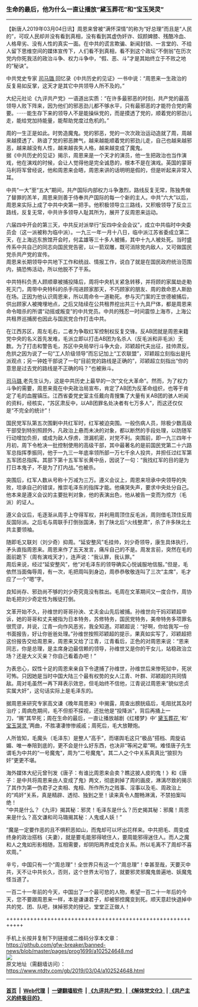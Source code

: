### 生命的最后，他为什么一直让播放“黛玉葬花”和“宝玉哭灵”
------------------------

<div class="post_content" itemprop="articleBody">
 <p>
  【新唐人2019年03月04日讯】周恩来曾被“满怀深情”的称为“好总理”而且是“人民的”，可叹人民却并没有看到真相，没有看到其虚伪奸诈、奴颜婢膝、残酷冷血、人格卑劣、没有人性的真实一面。在中共的谎言欺骗、新闻封锁、一言堂的、不给人留下思维空间的媒体宣传下，人们看不到真相，看不到这个政坛“不倒翁”在历次党内你死我活的政治斗争、权力斗争中，“假、恶、斗”才是其始终立于不败之地的“秘诀”。
 </p>
 <p>
  中共党史专家
  <a href="https://www.ntdtv.com/gb/司马璐.htm">
   司马璐
  </a>
  回忆录《中共历史的见证》一书中说：“周恩来一生政治的反复易如反掌，这天才是其它中共领导人所不及的。”
 </p>
 <p>
  大纪元社论《九评共产党》一语道出实质：“在许多最邪恶的时刻，共产党的最高领导人败下阵来，因为他们的邪恶劲儿都不够水平，只有最邪恶的才能符合党的需要。⋯⋯能生存下来的领导人不是能操纵党的，而是摸透了党的，顺着党的邪劲儿走，能给党加持能量，能帮助党度过危机的。”
 </p>
 <p>
  周的一生正是如此。时势造魔鬼。党的邪恶，党的一次次政治运动造就了周，周越来越摸透了、熟谙了党的邪恶脾气，越来越能顺着党的邪劲儿走，自己也越来越邪恶，越来越没有人性，越来越丧失人格，越来越变成了魔鬼。
  <br/>
  据《中共历史的见证》揭示，周恩来是一个天才的演员，他一生把政治也当作演戏，他在演戏的时候，会让人觉得他是完全诚恳的，根本不是在演戏。英国的蒙哥马利将军曾经说，他和周恩来会晤，周恩来讲的话明明是假的，但是听起来非常入耳。
 </p>
 <p>
  中共“一大”至“五大”期间，共产国际内部权力斗争激烈，路线反复无常，陈独秀做了替罪的羔羊，周恩来则善于侍奉共产国际的每一个新的主人。中共“六大”以后，周恩来实际上成了中共中央第一把手。他积极领导立三路线，又积极领导了反立三路线，反复无常，中共许多领导人耻其所为，展开了反周恩来运动。
 </p>
 <p>
  六届四中开会的第三天，中共反对派举行“反四中全会会议”，成立中共临时中央委员会（这一派被称为临中派）。一九三一年一月十八日，临中派江苏省委成立第二天，在上海远东旅馆开会时，何孟雄等三十多人被捕，其中十九人被处死。当时盛传系中共自己的同志向国民党告密，以一箭双雕，既可消除党内敌人，又可做国民党杀共产党的宣传。
  <br/>
  周恩来长期领导中共地下工作和统战、情报工作，说白了就是在国民政府统治范围内，搞恐怖活动，所以他脱不了干系。
 </p>
 <p>
  中共特科负责人顾顺章被捕投降后，周将中央机关紧急转移，并将顾的家属劫走勒死灭门，周带中央特科的杀手闯进顾家那天，不巧顾家的朋友、周的救命恩人斯励在场。正因为他认识周恩来，所以周命令一道勒死。参与灭门案的王世德被捕后，供出顾家人被掩埋地点，之后又陆续在公共租界挖出共三十九具尸体，都是周恩来命令暗杀的所谓“动摇或叛变”的中共党员。中共的残忍一时间震惊上海市，上海公共租界巡捕房也因此与国民党合作打击中共。
 </p>
 <p>
  在江西苏区，周左毛右，二者为争取红军控制权反复交锋。反AB团就是周恩来籍党中央的名义首先发难，毛派立即以打击AB团为名杀人（反毛派和非毛派）无数。为了打击和警告毛，苏区中央局举行斗争大会，邓颖超代夫出征，挂帅肃反。危拱之因为说了一句“工人阶级领导”而忘记加上“工农联盟”，邓颖超立刻指出是托派观点；另一钟姓干部说了一句“目前党的路线是正确的”，邓颖超立刻指出“你的意思是过去党的路线是不正确的吗？”也被揪斗。
 </p>
 <p>
  <a href="https://www.ntdtv.com/gb/司马璐.htm">
   司马璐
  </a>
  老先生认为，这是中共历史上最早的一次“文化大革命”。然而，为了权力斗争的需要，周恩来竟在中央政治局宣布，肯定了AB团为反革命组织，也等于肯定了毛的血腥镇压。江西省委党史室主任戴向青搜集了大量有关AB团的骇人听闻的资料，经核实，“苏区肃反中，以AB团罪名处决者有七万多人”，而这还仅仅是“不完全的统计”！
 </p>
 <p>
  国民党军队第五次围剿中共红军时，红军被迫突围。一般伤病人员，除极少数高级干部受到特别照顾外，凡政治上悬而未决的对象，都以断然的手段处理，以防随军行动增加负担，或成为敌人俘虏，泄漏机密，对党不利。突围前，即一九三四年十月初，周下令枪决一批控制使用的高级干部，其中最著名的是前国民党第二十六路军总指挥季振同，他于一九三一年底率领所部一万七千余人投共，并担任过红军第五军团总指挥。其部下第十五军军长黄中岳，因说了一句：“我找红军的目的是为打日本鬼子，不是为了打内战。”也被杀。
 </p>
 <p>
  突围后，红军人数从号称十万减为三万。遵义会议上，周恩来坦承中央领导的失败，坦承自己的错误，推崇毛泽东的指挥才能。他痛哭失声，要求中央处分自己。他本来是遵义会议的主要批判对象，他的表演出色，他从被告一变而为控方（毛派）的证人。
 </p>
 <p>
  遵义会议后，毛逐渐从周手上夺得军权，并利用周顶住反毛派，周则借毛顶住反周反国际派。之后毛与周联手打倒张国涛，到了陕北后“火线整肃”，杀了许多陕北土共主要领袖。
 </p>
 <p>
  随即毛又联刘（刘少奇）抑周。“延安整风”毛挂帅，刘少奇领导，康生具体执行，矛头直指周恩来。周恩来作了五天发言，痛斥自己的不是。周发言前，突然在毛的面前跪下（周有演戏天才），连声说：“我认罪，我认罪。”
  <br/>
  周后来说，经过“延安整风”，他“对毛泽东的领导确实心悦诚服地信服。”但是，毛依然当面侮辱周，有一次，毛把周叫到身边，周恭恭敬敬连叫了三次“主席”，毛才应了一个“嗯”字。
 </p>
 <p>
  良知尚存、邪劲尚不够的刘少奇究竟没有胜出。毛周在文革期间又一度合作，周协助毛把刘少奇定性为叛徒打倒。
 </p>
 <p>
  文革开始不久，孙维世的哥哥孙泱、丈夫金山先后被捕。孙维世向干妈邓颖超申诉，她的哥哥和丈夫被指为日本特务，苏修特务，国民党特务，美帝特务多项罪名很荒谬，并说，江青一向作风恶劣，我全知道。邓颖超说：“好啊，你给我写一份书面报告，好让你爸爸处理。”孙维世按照邓颖超的提示，果真如实写了，邓颖超把这份报告交给周恩来，周恩来又给了江青，江青看后，正色的对周恩来说：“恩来同志，你是总理，是主席身边最信赖的领导，孙维世又是你的干女儿，站稳政治立场？还是大义灭亲？你自己看着办吧！”
 </p>
 <p>
  为表忠心，奴性十足的周恩来亲自下令逮捕了孙维世，孙维世后来惨死狱中，死状可怖。只因她是当时中国大陆三个最有权势的女人江青、叶群、邓颖超的共同情敌。周对毛虽然一再下拜表示效忠，但毛始终不信他，江青说过周恩来“貌似忠贞实属大奸”，这句话实际上是毛泽东的。
 </p>
 <p>
  据周恩来研究专家高文谦《晚年周恩来》中揭露，周查出膀胱癌后，毛阻扰其及时治疗；周病危期间，毛不但拒不探视，还批他是“投降派”，背后再捅上一刀，“赐”其早死；周在生命的最后，一直让播放越剧《红楼梦》中‘
  <a href="https://www.ntdtv.com/gb/黛玉葬花.htm">
   黛玉葬花
  </a>
  ’和‘
  <a href="https://www.ntdtv.com/gb/宝玉哭灵.htm">
   宝玉哭灵
  </a>
  ’两曲，不胜凄凄惨惨戚戚；周死后，毛大放鞭炮。
 </p>
 <p>
  人所皆知，毛魔头（毛泽东）是整人“高手”，而堪舆毛这只“极品”搭档、周旋谄媚、唯一奉陪到底的，更不会是什么好东西，也决非“等闲之辈”啊。难怪唐子先生谓毛为中共的“一号魔鬼”，周为“二号魔鬼”。其二人之个中关系真真比“狼狈为奸”更更不堪。
 </p>
 <p>
  海外媒体大纪元曾刊发《唐子：有谁比周恩来会卖？瞧这披人皮的鬼！》和《唐子：是中共将周恩来由人变成了鬼》两文，彻底剥掉了周的画皮，淋漓尽致的揭示了其作为第一伪君子之卖相、鬼相、所作所为之贱事、淫事以及毛、周政治上的“鸡奸”关系，真是精辟、透彻、独到之至！读来真令人酣畅淋漓，不禁拍案叫绝！
  <br/>
  “中共是什么？《九评》揭其秘：邪灵！毛泽东是什么？历史揭其秘：邪魔！周恩来是什么？高文谦和司马璐揭其秘：人鬼或人妖！”
 </p>
 <p>
  “魔是一定要作恶的且不惧积恶如山，而鬼却可以坏出花样来。中共把毛、周变成终身的政治搭档（夫妻），就是要毛能邪得唬住人，要周能邪得迷住人。而人之魔和人之鬼如形影相随，互相需要，却阴阳两界成克合关系。所以毛离不了周却不喜欢周。”
 </p>
 <p>
  辛亏，中国只有一个“周总理”！全世界只有这一个“周总理”！幸甚至哉，天要灭中共，天不让中共长久，否则，这个世界太可怕了，就要邪灵邪魔鬼兽遍地、妖魔鬼怪当道了。
 </p>
 <p>
  一百二十一年前的今天，中国出了一个最可悲的人物，希望一百二十一年后的今天，您不要跟周恩来一样，本是谦谦君子，却被邪控魔变到死。顺天意赶快退掉中共的党、团、队吧，抹掉邪灵的授记，堂堂正正做人！
 </p>
 <div class="single_ad">
 </div>
</div>

+++++++++++++++++++++++++++++++++++++++++++++++++++++++++++<br/><br/>
手机上长按并复制下列链接或二维码分享本文章：<br/>
https://github.com/gfw-breaker/banned-news/blob/master/pages/prog1699/a102524648.md <br/>
<a href='https://github.com/gfw-breaker/banned-news/blob/master/pages/prog1699/a102524648.md'><img src='https://github.com/gfw-breaker/banned-news/blob/master/pages/prog1699/a102524648.md.png'/></a> <br/>
原文地址（需翻墙访问）：https://www.ntdtv.com/gb/2019/03/04/a102524648.html


------------------------
#### [首页](https://github.com/gfw-breaker/banned-news/blob/master/README.md) &nbsp;|&nbsp; [Web代理](https://github.com/labour-camp/helloworld) &nbsp;|&nbsp; [一键翻墙软件](https://github.com/gfw-breaker/nogfw/blob/master/README.md) &nbsp;| [《九评共产党》](https://github.com/gfw-breaker/9ping.md/blob/master/README.md#九评之一评共产党是什么) | [《解体党文化》](https://github.com/gfw-breaker/jtdwh.md/blob/master/README.md) | [《共产主义的终极目的》](https://github.com/gfw-breaker/gczydzjmd.md/blob/master/README.md)

